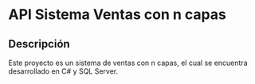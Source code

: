 # API Sistema Ventas con n capas

## Descripción

Este proyecto es un sistema de ventas con n capas, el cual se encuentra desarrollado en C# y SQL Server.